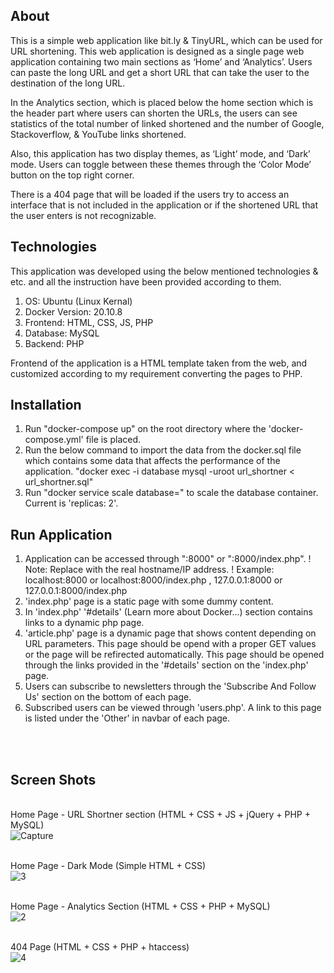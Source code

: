 ## About

This is a simple web application like bit.ly & TinyURL, which can be used for URL shortening. This web application is designed as a single page web application containing two main sections as ‘Home’ and ‘Analytics’. Users can paste the long URL and get a short URL that can take the user to the destination of the long URL.

In the Analytics section, which is placed below the home section which is the header part where users can shorten the URLs, the users can see statistics of the total number of linked shortened and the number of Google, Stackoverflow, & YouTube links shortened.

Also, this application has two display themes, as ‘Light’ mode, and ‘Dark’ mode. Users can toggle between these themes through the ‘Color Mode’ button on the top right corner.

There is a 404 page that will be loaded if the users try to access an interface that is not included in the application or if the shortened URL that the user enters is not recognizable.


## Technologies

This application was developed using the below mentioned technologies & etc. and all the instruction have been provided according to them.

1. OS: Ubuntu (Linux Kernal)
2. Docker Version: 20.10.8
3. Frontend: HTML, CSS, JS, PHP
4. Database: MySQL
5. Backend: PHP

Frontend of the application is a HTML template taken from the web, and customized according to my requirement converting the pages to PHP. 


## Installation

1. Run "docker-compose up" on the root directory where the 'docker-compose.yml' file is placed.
2. Run the below command to import the data from the docker.sql file which contains some data that affects the performance of the application.
   "docker exec -i database mysql -uroot url_shortner < url_shortner.sql"
3. Run "docker service scale database=<number>" to scale the database container. Current is 'replicas: 2'.


## Run Application

1. Application can be accessed through "<host>:8000" or "<host>:8000/index.php".
    ! Note: Replace <host> with the real hostname/IP address.
    ! Example: localhost:8000 or localhost:8000/index.php , 127.0.0.1:8000 or 127.0.0.1:8000/index.php
2. 'index.php' page is a static page with some dummy content.
3. In 'index.php' '#details' (Learn more about Docker...) section contains links to a dynamic php page.
4. 'article.php' page is a dynamic page that shows content depending on URL parameters. This page should be opend with a proper GET values or the page will be refirected automatically.
   This page should be opened through the links provided in the '#details' section on the 'index.php' page.
5. Users can subscribe to newsletters through the 'Subscribe And Follow Us' section on the bottom of each page.
6. Subscribed users can be viewed through 'users.php'. A link to this page is listed under the 'Other' in navbar of each page.

<br><br>
## Screen Shots

<br>Home Page - URL Shortner section (HTML + CSS + JS + jQuery + PHP + MySQL)<br>
![Capture](https://user-images.githubusercontent.com/26020039/142416893-943cdf8c-d411-40d7-9f82-20483f0cd3cd.PNG)

<br>Home Page - Dark Mode (Simple HTML + CSS)<br>
![3](https://user-images.githubusercontent.com/26020039/142416927-da89e377-669e-40c7-9b29-ba158092eb75.PNG)

<br>Home Page - Analytics Section (HTML + CSS + PHP + MySQL)<br>
![2](https://user-images.githubusercontent.com/26020039/142416959-ee8e86c9-d5d6-4934-89a2-8d3921c21174.PNG)

<br>404 Page (HTML + CSS + PHP + htaccess)<br>
![4](https://user-images.githubusercontent.com/26020039/142416979-0d0c2f25-75d9-456d-9ef1-8c2b2c22c65e.PNG)
